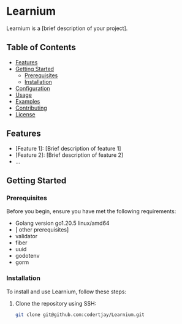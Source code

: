 # Learnium

Learnium is a [brief description of your project].

## Table of Contents

- [Features](#features)
- [Getting Started](#getting-started)
    - [Prerequisites](#prerequisites)
    - [Installation](#installation)
- [Configuration](#configuration)
- [Usage](#usage)
- [Examples](#examples)
- [Contributing](#contributing)
- [License](#license)

## Features

- [Feature 1]: [Brief description of feature 1]
- [Feature 2]: [Brief description of feature 2]
- ...

## Getting Started

### Prerequisites

Before you begin, ensure you have met the following requirements:

- Golang version go1.20.5 linux/amd64
- [ other prerequisites]
- validator
- fiber
- uuid
- godotenv
- gorm

### Installation

To install and use Learnium, follow these steps:

1. Clone the repository using SSH:
   ```bash
   git clone git@github.com:codertjay/Learnium.git

